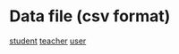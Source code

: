 # Data file (csv format)
[student](./data/student.csv)
[teacher](./data/teacher.csv)
[user](./data/user.csv)
